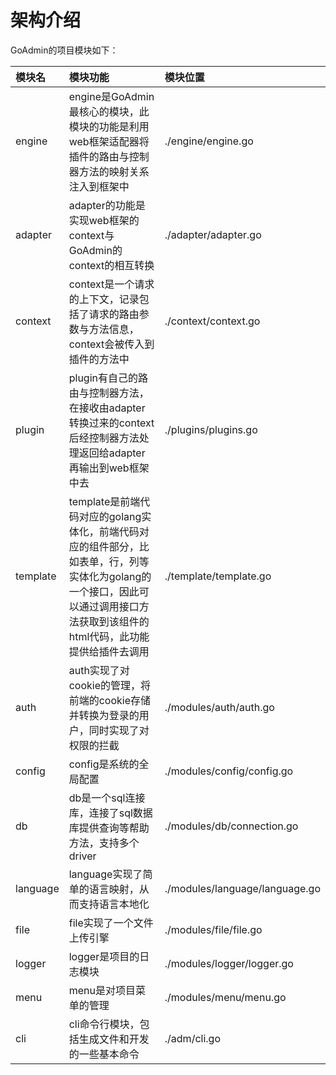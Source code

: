 # 架构介绍

GoAdmin的项目模块如下：

| 模块名 | 模块功能 | 模块位置 |
| :--- | :--- | :--- |
| engine | engine是GoAdmin最核心的模块，此模块的功能是利用web框架适配器将插件的路由与控制器方法的映射关系注入到框架中 | ./engine/engine.go |
| adapter | adapter的功能是实现web框架的context与GoAdmin的context的相互转换 | ./adapter/adapter.go |
| context | context是一个请求的上下文，记录包括了请求的路由参数与方法信息，context会被传入到插件的方法中 | ./context/context.go |
| plugin | plugin有自己的路由与控制器方法，在接收由adapter转换过来的context后经控制器方法处理返回给adapter再输出到web框架中去 | ./plugins/plugins.go |
| template | template是前端代码对应的golang实体化，前端代码对应的组件部分，比如表单，行，列等实体化为golang的一个接口，因此可以通过调用接口方法获取到该组件的html代码，此功能提供给插件去调用 | ./template/template.go |
| auth | auth实现了对cookie的管理，将前端的cookie存储并转换为登录的用户，同时实现了对权限的拦截 | ./modules/auth/auth.go |
| config | config是系统的全局配置 | ./modules/config/config.go |
| db | db是一个sql连接库，连接了sql数据库提供查询等帮助方法，支持多个driver | ./modules/db/connection.go |
| language | language实现了简单的语言映射，从而支持语言本地化 | ./modules/language/language.go |
| file | file实现了一个文件上传引擎 | ./modules/file/file.go |
| logger | logger是项目的日志模块 | ./modules/logger/logger.go |
| menu | menu是对项目菜单的管理 | ./modules/menu/menu.go |
| cli | cli命令行模块，包括生成文件和开发的一些基本命令 | ./adm/cli.go |

